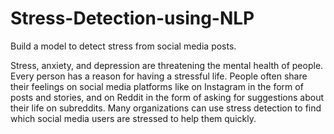 # Stress-Detection-using-NLP
Build a model to detect stress from social media posts.

Stress, anxiety, and depression are threatening the mental health of people. Every person has a reason for having a stressful life. People often share their feelings on social media platforms like on Instagram in the form of posts and stories, and on Reddit in the form of asking for suggestions about their life on subreddits. Many organizations can use stress detection to find which social media users are stressed to help them quickly.
